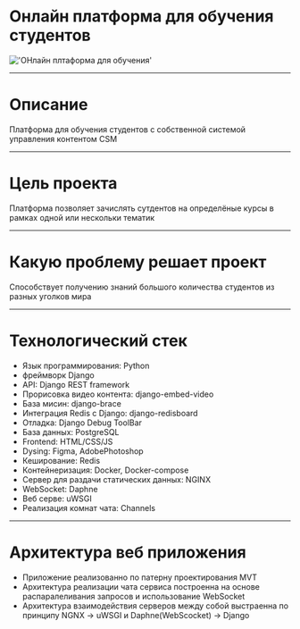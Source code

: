# Онлайн платформа для обучения студентов
!['ОНлайн плтаформа для обучения'](https://eduzillio.com/wp-content/uploads/2020/07/virtual-classrooms-969x500.png)
___
# Описание 
Платформа для обучения студентов  с собственной системой управления контентом CSM
___
# Цель проекта
Платформа позволяет зачислять сутдентов на определёные курсы в рамках одной или нескольки тематик 
___
# Какую проблему решает проект
Способствует получению знаний большого количества студентов из разных уголков мира
___
# Технологический стек
* Язык программирования: Python 
* фреймворк Django 
* API: Django REST framework 
* Прорисовка видео контента: django-embed-video 
* База мисин: django-brace 
* Интеграция Redis с Django: django-redisboard 
* Отладка: Django Debug ToolBar
* База данных: PostgreSQL
* Frontend: HTML/CSS/JS
* Dуsing: Figma, AdobePhotoshop
* Кеширование:  Redis
* Контейнеризация: Docker, Docker-compose
* Сервер для раздачи статических данных: NGINX
* WebSocket: Daphne
* Веб серве: uWSGI
* Реализация комнат чата: Channels
___
# Архитектура веб приложения
* Приложение реализованно по патерну проектирования MVT
* Архитектура реализации чата сервиса построенна на основе распаралеливания запросов и использование WebSocket
* Архитектура взаимодействия серверов между собой выстраенна по принципу NGNX -> uWSGI и Daphne(WebScocket) -> Django
  
























